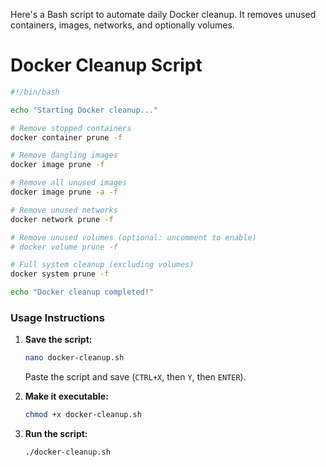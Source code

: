 Here's a Bash script to automate daily Docker cleanup. It removes unused containers, images, networks, and optionally volumes.  
# **Docker Cleanup Script**

```bash
#!/bin/bash

echo "Starting Docker cleanup..."

# Remove stopped containers
docker container prune -f

# Remove dangling images
docker image prune -f

# Remove all unused images
docker image prune -a -f

# Remove unused networks
docker network prune -f

# Remove unused volumes (optional: uncomment to enable)
# docker volume prune -f

# Full system cleanup (excluding volumes)
docker system prune -f

echo "Docker cleanup completed!"
```

### **Usage Instructions**
1. **Save the script:**  
   ```sh
   nano docker-cleanup.sh
   ```
   Paste the script and save (`CTRL+X`, then `Y`, then `ENTER`).

2. **Make it executable:**  
   ```sh
   chmod +x docker-cleanup.sh
   ```

3. **Run the script:**  
   ```sh
   ./docker-cleanup.sh
   ```
